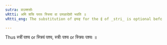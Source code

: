 ```yaml
---
sutra: वाऽम्शसोः
vRtti: अमि शसि परतः स्त्रिया वा उयङादेशो भवति ॥
vRtti_eng: The substitution of इयङ् for the ई of _stri_ is optional before the accusative endings अम् and शस् (अस्) ॥

---
```

Thus स्त्रीं पश्य or स्त्रियं पश्य, स्त्रीः पश्य or स्त्रियः पश्यः ॥